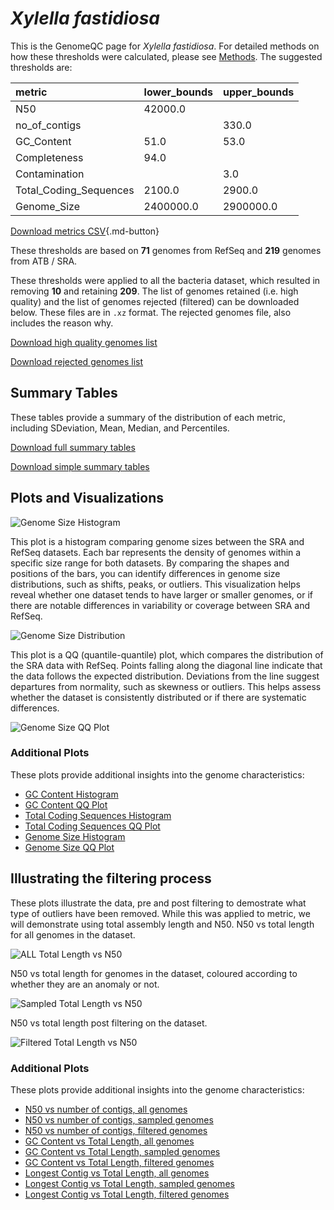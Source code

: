 # *Xylella fastidiosa*

This is the GenomeQC page for *Xylella fastidiosa*. For detailed methods on how these thresholds were calculated, please see [Methods](../../methods.md).
The suggested thresholds are: 

| metric                 | lower_bounds   | upper_bounds   |
|:-----------------------|:---------------|:---------------|
| N50                    | 42000.0        |                |
| no_of_contigs          |                | 330.0          |
| GC_Content             | 51.0           | 53.0           |
| Completeness           | 94.0           |                |
| Contamination          |                | 3.0            |
| Total_Coding_Sequences | 2100.0         | 2900.0         |
| Genome_Size            | 2400000.0      | 2900000.0      |

[Download metrics CSV](Xylella_fastidiosa_metrics.csv){.md-button}


These thresholds are based on **71** genomes from RefSeq and **219** genomes from ATB / SRA.

These thresholds were applied to all the bacteria dataset, which resulted in removing **10** and retaining **209**.
The list of genomes retained (i.e. high quality) and the list of genomes rejected (filtered) can be downloaded below. These files are in `.xz` format. The rejected genomes file, also includes the reason why.

[Download high quality genomes list](Xylella_fastidiosa_high_quality_genomes.csv.xz)


[Download rejected genomes list](Xylella_fastidiosa_filtered_out_genomes.csv.xz)



## Summary Tables
These tables provide a summary of the distribution of each metric, including SDeviation, Mean, Median, and Percentiles.

[Download full summary tables](summary.csv)

[Download simple summary tables](selected_summary.csv)

## Plots and Visualizations

![Genome Size Histogram](Genome_Size_refseq_histogram_kde.png)

This plot is a histogram comparing genome sizes between the SRA and RefSeq datasets. Each bar represents the density of genomes within a specific size range for both datasets. By comparing the shapes and positions of the bars, you can identify differences in genome size distributions, such as shifts, peaks, or outliers. This visualization helps reveal whether one dataset tends to have larger or smaller genomes, or if there are notable differences in variability or coverage between SRA and RefSeq.

![Genome Size Distribution](Genome_Size_refseq_histogram_kde.png)

This plot is a QQ (quantile-quantile) plot, which compares the distribution of the SRA data with RefSeq. Points falling along the diagonal line indicate that the data follows the expected distribution. Deviations from the line suggest departures from normality, such as skewness or outliers. This helps assess whether the dataset is consistently distributed or if there are systematic differences.

![Genome Size QQ Plot](Genome_Size_refseq_qqplot.png)

### Additional Plots

These plots provide additional insights into the genome characteristics:

- [GC Content Histogram](GC_Content_refseq_histogram_kde.png)
- [GC Content QQ Plot](GC_Content_refseq_qqplot.png)
- [Total Coding Sequences Histogram](Total_Coding_Sequences_refseq_histogram_kde.png)
- [Total Coding Sequences QQ Plot](Total_Coding_Sequences_refseq_qqplot.png)
- [Genome Size Histogram](Genome_Size_refseq_histogram_kde.png)
- [Genome Size QQ Plot](Genome_Size_refseq_qqplot.png)
## Illustrating the filtering process
These plots illustrate the data, pre and post filtering to demostrate what type of outliers have been removed. While this was applied to metric, we will demonstrate using total assembly length and N50.
N50 vs total length for all genomes in the dataset.

![ALL Total Length vs N50](Xylella_fastidiosa_all_total_length_N50.png)

N50 vs total length for genomes in the dataset, coloured according to whether they are an anomaly or not.

![Sampled Total Length vs N50](Xylella_fastidiosa_sample_total_length_N50.png)

N50 vs total length post filtering on the dataset.

![Filtered Total Length vs N50](Xylella_fastidiosa_filt_total_length_N50.png)

### Additional Plots

These plots provide additional insights into the genome characteristics:

- [N50 vs number of contigs, all genomes](Xylella_fastidiosa_all_N50_number.png)
- [N50 vs number of contigs, sampled genomes](Xylella_fastidiosa_sample_N50_number.png)
- [N50 vs number of contigs, filtered genomes](Xylella_fastidiosa_filt_N50_number.png)
- [GC Content vs Total Length, all genomes](Xylella_fastidiosa_all_total_length_GC_Content.png)
- [GC Content vs Total Length, sampled genomes](Xylella_fastidiosa_sample_total_length_GC_Content.png)
- [GC Content vs Total Length, filtered genomes](Xylella_fastidiosa_filt_total_length_GC_Content.png)
- [Longest Contig vs Total Length, all genomes](Xylella_fastidiosa_all_total_length_longest.png)
- [Longest Contig vs Total Length, sampled genomes](Xylella_fastidiosa_sample_total_length_longest.png)
- [Longest Contig vs Total Length, filtered genomes](Xylella_fastidiosa_filt_total_length_longest.png)
